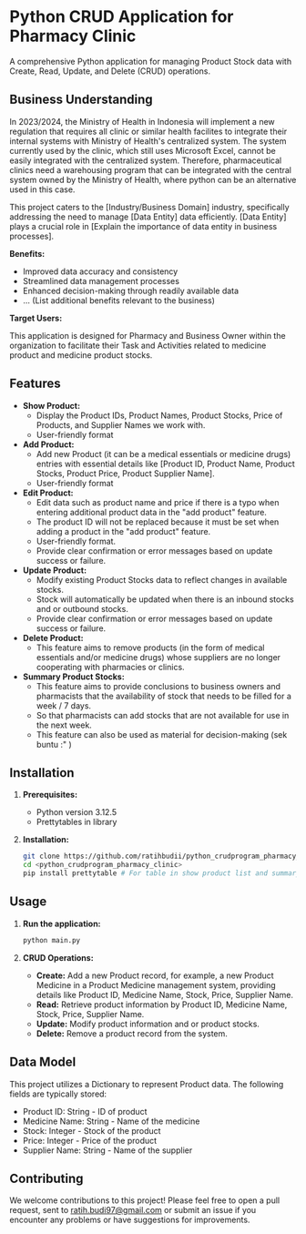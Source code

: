 # Python CRUD Application for Pharmacy Clinic

A comprehensive Python application for managing Product Stock data with Create, Read, Update, and Delete (CRUD) operations.

## Business Understanding

In 2023/2024, the Ministry of Health in Indonesia will implement a new regulation that requires all clinic or similar health facilites to integrate their internal systems with Ministry of Health's centralized system. The system currently used by the clinic, which still uses Microsoft Excel, cannot be easily integrated with the centralized system. Therefore, pharmaceutical clinics need a warehousing program that can be integrated with the central system owned by the Ministry of Health, where python can be an alternative used in this case. 

This project caters to the [Industry/Business Domain] industry, specifically addressing the need to manage [Data Entity] data efficiently. [Data Entity] plays a crucial role in [Explain the importance of data entity in business processes].

**Benefits:**

* Improved data accuracy and consistency
* Streamlined data management processes
* Enhanced decision-making through readily available data
* ... (List additional benefits relevant to the business)

**Target Users:**

This application is designed for Pharmacy and Business Owner within the organization to facilitate their Task and Activities related to medicine product and medicine product stocks.

## Features

* **Show Product:**
    * Display the Product IDs, Product Names, Product Stocks, Price of Products, and Supplier Names we work with.
    * User-friendly format
* **Add Product:**
    * Add new Product (it can be a medical essentials or medicine drugs) entries with essential details like
      [Product ID, Product Name, Product Stocks, Product Price, Product Supplier Name].
    * User-friendly format
* **Edit Product:**
    * Edit data such as product name and price if there is a typo when entering additional product data in the "add product" feature.
    * The product ID will not be replaced because it must be set when adding a product in the "add product" feature. 
    * User-friendly format.
    * Provide clear confirmation or error messages based on update success or failure.
* **Update Product:**
    * Modify existing Product Stocks data to reflect changes in available stocks.
    * Stock will automatically be updated when there is an inbound stocks and or outbound stocks.
    * Provide clear confirmation or error messages based on update success or failure.
* **Delete Product:**
    * This feature aims to remove products (in the form of medical essentials and/or medicine drugs) whose suppliers are no longer cooperating with pharmacies or clinics.
* **Summary Product Stocks:**
    * This feature aims to provide conclusions to business owners and pharmacists that the availability of stock that needs to be filled for a week / 7 days.
    * So that pharmacists can add stocks that are not available for use in the next week.
    * This feature can also be used as material for decision-making (sek buntu :" )

## Installation

1. **Prerequisites:**
    * Python version 3.12.5 
    * Prettytables in library

2. **Installation:**
    ```bash
    git clone https://github.com/ratihbudii/python_crudprogram_pharmacy_clinic.git
    cd <python_crudprogram_pharmacy_clinic>
    pip install prettytable # For table in show product list and summary product stocks feature
    ```


## Usage

1. **Run the application:**
    ```bash
    python main.py
    ```

2. **CRUD Operations:**
    * **Create:** Add a new Product record, for example, a new Product Medicine in a Product Medicine management system, providing details like Product ID, Medicine Name, Stock, Price, Supplier Name.
    * **Read:** Retrieve product information by Product ID, Medicine Name, Stock, Price, Supplier Name.
    * **Update:** Modify product information and or product stocks.
    * **Delete:** Remove a product record from the system.

## Data Model
This project utilizes a Dictionary to represent Product data. The following fields are typically stored:
   * Product ID: String - ID of product
   * Medicine Name: String - Name of the medicine
   * Stock: Integer - Stock of the product
   * Price: Integer - Price of the product
   * Supplier Name: String - Name of the supplier

## Contributing
We welcome contributions to this project! Please feel free to open a pull request, sent to ratih.budi97@gmail.com or submit an issue if you encounter any problems or have suggestions for improvements.

